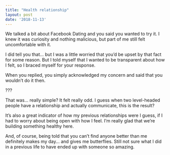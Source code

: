 ```yaml
---
title: "Health relationship"
layout: post
date: '2018-11-13'
---
```


We talked a bit about Facebook Dating and you said you wanted to try it. I knew it was curiosity and nothing malicious, but part of me still felt uncomfortable with it. 

I did tell you that... but I was a little worried that you’d be upset by that fact for some reason. But I told myself that I wanted to be transparent about how I felt, so I braced myself for your response.

When you replied, you simply acknowledged my concern and said that you wouldn’t do it then. 

???

That was... really simple? It felt really odd. I guess when two level-headed people have a relationship and actually communicate, this is the result?

It’s also a great indicator of how my previous relationships were I guess, if I had to worry about being open with how I feel. I’m really glad that we’re building something healthy here.

And, of course, being told that you can’t find anyone better than me definitely makes my day... and gives me butterflies. Still not sure what I did in a previous life to have ended up with someone so amazing. 